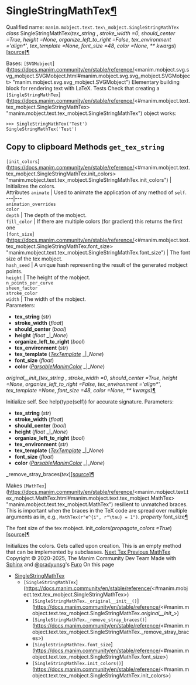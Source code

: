 # SingleStringMathTex[¶](https://docs.manim.community/en/stable/reference/<#singlestringmathtex> "Link to this heading")
Qualified name: `manim.mobject.text.tex\_mobject.SingleStringMathTex`
_class_ SingleStringMathTex(_tex_string_ , _stroke_width =0_, _should_center =True_, _height =None_, _organize_left_to_right =False_, _tex_environment ='align*'_, _tex_template =None_, _font_size =48_, _color =None_, _** kwargs_)[[source]](https://docs.manim.community/en/stable/reference/<../_modules/manim/mobject/text/tex_mobject.html#SingleStringMathTex>)[¶](https://docs.manim.community/en/stable/reference/<#manim.mobject.text.tex_mobject.SingleStringMathTex> "Link to this definition")
    
Bases: `[SVGMobject`](https://docs.manim.community/en/stable/reference/<manim.mobject.svg.svg_mobject.SVGMobject.html#manim.mobject.svg.svg_mobject.SVGMobject> "manim.mobject.svg.svg_mobject.SVGMobject")
Elementary building block for rendering text with LaTeX.
Tests
Check that creating a `[SingleStringMathTex`](https://docs.manim.community/en/stable/reference/<#manim.mobject.text.tex_mobject.SingleStringMathTex> "manim.mobject.text.tex_mobject.SingleStringMathTex") object works:
```
>>> SingleStringMathTex('Test') 
SingleStringMathTex('Test')

```
Copy to clipboard
Methods
`get_tex_string`  
---  
`[init_colors`](https://docs.manim.community/en/stable/reference/<#manim.mobject.text.tex_mobject.SingleStringMathTex.init_colors> "manim.mobject.text.tex_mobject.SingleStringMathTex.init_colors") | Initializes the colors.  
Attributes
`animate` | Used to animate the application of any method of `self`.  
---|---  
`animation_overrides`  
`color`  
`depth` | The depth of the mobject.  
`fill_color` | If there are multiple colors (for gradient) this returns the first one  
`[font_size`](https://docs.manim.community/en/stable/reference/<#manim.mobject.text.tex_mobject.SingleStringMathTex.font_size> "manim.mobject.text.tex_mobject.SingleStringMathTex.font_size") | The font size of the tex mobject.  
`hash_seed` | A unique hash representing the result of the generated mobject points.  
`height` | The height of the mobject.  
`n_points_per_curve`  
`sheen_factor`  
`stroke_color`  
`width` | The width of the mobject.  
Parameters:
    
  * **tex_string** (_str_)
  * **stroke_width** (_float_)
  * **should_center** (_bool_)
  * **height** (_float_ _|__None_)
  * **organize_left_to_right** (_bool_)
  * **tex_environment** (_str_)
  * **tex_template** ([_TexTemplate_](https://docs.manim.community/en/stable/reference/<manim.utils.tex.TexTemplate.html#manim.utils.tex.TexTemplate> "manim.utils.tex.TexTemplate") _|__None_)
  * **font_size** (_float_)
  * **color** ([_ParsableManimColor_](https://docs.manim.community/en/stable/reference/<manim.utils.color.core.html#manim.utils.color.core.ParsableManimColor> "manim.utils.color.core.ParsableManimColor") _|__None_)


_original__init__(_tex_string_ , _stroke_width =0_, _should_center =True_, _height =None_, _organize_left_to_right =False_, _tex_environment ='align*'_, _tex_template =None_, _font_size =48_, _color =None_, _** kwargs_)[¶](https://docs.manim.community/en/stable/reference/<#manim.mobject.text.tex_mobject.SingleStringMathTex._original__init__> "Link to this definition")
    
Initialize self. See help(type(self)) for accurate signature.
Parameters:
    
  * **tex_string** (_str_)
  * **stroke_width** (_float_)
  * **should_center** (_bool_)
  * **height** (_float_ _|__None_)
  * **organize_left_to_right** (_bool_)
  * **tex_environment** (_str_)
  * **tex_template** ([_TexTemplate_](https://docs.manim.community/en/stable/reference/<manim.utils.tex.TexTemplate.html#manim.utils.tex.TexTemplate> "manim.utils.tex.TexTemplate") _|__None_)
  * **font_size** (_float_)
  * **color** ([_ParsableManimColor_](https://docs.manim.community/en/stable/reference/<manim.utils.color.core.html#manim.utils.color.core.ParsableManimColor> "manim.utils.color.core.ParsableManimColor") _|__None_)


_remove_stray_braces(_tex_)[[source]](https://docs.manim.community/en/stable/reference/<../_modules/manim/mobject/text/tex_mobject.html#SingleStringMathTex._remove_stray_braces>)[¶](https://docs.manim.community/en/stable/reference/<#manim.mobject.text.tex_mobject.SingleStringMathTex._remove_stray_braces> "Link to this definition")
    
Makes `[MathTex`](https://docs.manim.community/en/stable/reference/<manim.mobject.text.tex_mobject.MathTex.html#manim.mobject.text.tex_mobject.MathTex> "manim.mobject.text.tex_mobject.MathTex") resilient to unmatched braces.
This is important when the braces in the TeX code are spread over multiple arguments as in, e.g., `MathTex(r"e^{i", r"\tau} = 1")`.
_property_ font_size[¶](https://docs.manim.community/en/stable/reference/<#manim.mobject.text.tex_mobject.SingleStringMathTex.font_size> "Link to this definition")
    
The font size of the tex mobject.
init_colors(_propagate_colors =True_)[[source]](https://docs.manim.community/en/stable/reference/<../_modules/manim/mobject/text/tex_mobject.html#SingleStringMathTex.init_colors>)[¶](https://docs.manim.community/en/stable/reference/<#manim.mobject.text.tex_mobject.SingleStringMathTex.init_colors> "Link to this definition")
    
Initializes the colors.
Gets called upon creation. This is an empty method that can be implemented by subclasses.
[ Next Tex ](https://docs.manim.community/en/stable/reference/<manim.mobject.text.tex_mobject.Tex.html>) [ Previous MathTex ](https://docs.manim.community/en/stable/reference/<manim.mobject.text.tex_mobject.MathTex.html>)
Copyright © 2020-2025, The Manim Community Dev Team 
Made with [Sphinx](https://docs.manim.community/en/stable/reference/<https:/www.sphinx-doc.org/>) and [@pradyunsg](https://docs.manim.community/en/stable/reference/<https:/pradyunsg.me>)'s [Furo](https://docs.manim.community/en/stable/reference/<https:/github.com/pradyunsg/furo>)
On this page 
  * [SingleStringMathTex](https://docs.manim.community/en/stable/reference/<#>)
    * `[SingleStringMathTex`](https://docs.manim.community/en/stable/reference/<#manim.mobject.text.tex_mobject.SingleStringMathTex>)
      * `[SingleStringMathTex._original__init__()`](https://docs.manim.community/en/stable/reference/<#manim.mobject.text.tex_mobject.SingleStringMathTex._original__init__>)
      * `[SingleStringMathTex._remove_stray_braces()`](https://docs.manim.community/en/stable/reference/<#manim.mobject.text.tex_mobject.SingleStringMathTex._remove_stray_braces>)
      * `[SingleStringMathTex.font_size`](https://docs.manim.community/en/stable/reference/<#manim.mobject.text.tex_mobject.SingleStringMathTex.font_size>)
      * `[SingleStringMathTex.init_colors()`](https://docs.manim.community/en/stable/reference/<#manim.mobject.text.tex_mobject.SingleStringMathTex.init_colors>)



